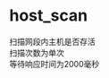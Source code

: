 # host_scan             
扫描网段内主机是否存活                  
扫描次数为单次                  
等待响应时间为2000毫秒                 
